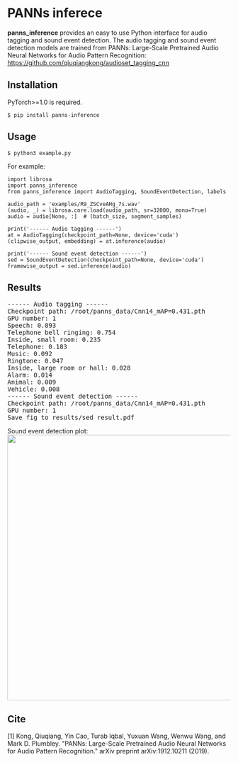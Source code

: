 # PANNs inferece

**panns_inference** provides an easy to use Python interface for audio tagging and sound event detection. The audio tagging and sound event detection models are trained from PANNs: Large-Scale Pretrained Audio Neural Networks for Audio Pattern Recognition: https://github.com/qiuqiangkong/audioset_tagging_cnn

## Installation
PyTorch>=1.0 is required.
```
$ pip install panns-inference
```

## Usage
```
$ python3 example.py
```

For example:

```
import librosa
import panns_inference
from panns_inference import AudioTagging, SoundEventDetection, labels

audio_path = 'examples/R9_ZSCveAHg_7s.wav'
(audio, _) = librosa.core.load(audio_path, sr=32000, mono=True)
audio = audio[None, :]  # (batch_size, segment_samples)

print('------ Audio tagging ------')
at = AudioTagging(checkpoint_path=None, device='cuda')
(clipwise_output, embedding) = at.inference(audio)

print('------ Sound event detection ------')
sed = SoundEventDetection(checkpoint_path=None, device='cuda')
framewise_output = sed.inference(audio)
```


## Results
<pre>
------ Audio tagging ------
Checkpoint path: /root/panns_data/Cnn14_mAP=0.431.pth
GPU number: 1
Speech: 0.893
Telephone bell ringing: 0.754
Inside, small room: 0.235
Telephone: 0.183
Music: 0.092
Ringtone: 0.047
Inside, large room or hall: 0.028
Alarm: 0.014
Animal: 0.009
Vehicle: 0.008
------ Sound event detection ------
Checkpoint path: /root/panns_data/Cnn14_mAP=0.431.pth
GPU number: 1
Save fig to results/sed_result.pdf
</pre>

Sound event detection plot:
<img src="resources/sed_result.png" width="600">

## Cite
[1] Kong, Qiuqiang, Yin Cao, Turab Iqbal, Yuxuan Wang, Wenwu Wang, and Mark D. Plumbley. "PANNs: Large-Scale Pretrained Audio Neural Networks for Audio Pattern Recognition." arXiv preprint arXiv:1912.10211 (2019).
